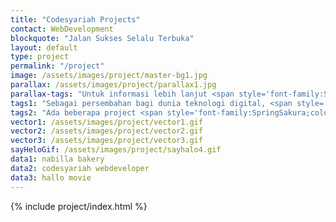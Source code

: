 ```yaml
---
title: "Codesyariah Projects"
contact: WebDevelopment
blockquote: "Jalan Sukses Selalu Terbuka"
layout: default
type: project
permalink: "/project"
image: /assets/images/project/master-bg1.jpg
parallax: /assets/images/project/parallax1.jpg
parallax-tags: "Untuk informasi lebih lanjut <span style='font-family:SpringSakura;color:crimson;font-weight:bold;'>| &nbsp; </span> anda bisa menghubungi kami melalui kontak dibawah ini"
tags1: "Sebagai persembahan bagi dunia teknologi digital, <span style='font-family:SpringSakura;color:crimson;font-weight:bold;'>| &nbsp; </span> <span class='codesyariah'>Codesyariah</span> hadir untuk memberikan layanan kepada khalayak untuk menuangkan ide-ide kreatif dalam melengkapi jejak-jejak dunia teknologi informasi."
tags2: "Ada beberapa project <span style='font-family:SpringSakura;color:crimson;font-weight:bold;'>| &nbsp; </span> yang telah kami kerjakan, dan kami sangat membuka kesempatan untuk membuka keran kerjasama bagi anda yang memiliki ide-ide untuk dikembangkan dalam menunjang bidang kegiatan maupun bisnis anda"
vector1: /assets/images/project/vector1.gif
vector2: /assets/images/project/vector2.gif
vector3: /assets/images/project/vector3.gif
sayHeloGif: /assets/images/project/sayhalo4.gif
data1: nabilla bakery
data2: codesyariah webdeveloper
data3: hallo movie
---  
```

{% include project/index.html %}
